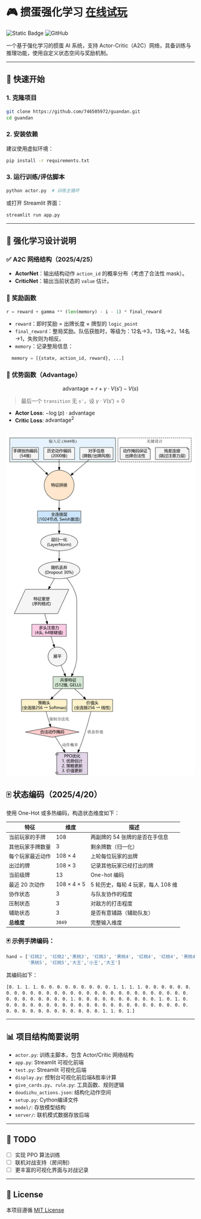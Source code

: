 # 🎮 掼蛋强化学习 [在线试玩](https://guandan.streamlit.app/)

![Static Badge](https://img.shields.io/badge/ver.-1.4.0-E85889)
![GitHub](https://img.shields.io/github/license/746505972/guandan?logo=github)

一个基于强化学习的掼蛋 AI 系统，支持 Actor-Critic（A2C）网络，具备训练与推理功能，使用自定义状态空间与奖励机制。

---

## 🚀 快速开始

### 1. 克隆项目

```bash
git clone https://github.com/746505972/guandan.git
cd guandan
```

### 2. 安装依赖

建议使用虚拟环境：

```bash
pip install -r requirements.txt
```

### 3. 运行训练/评估脚本

```bash
python actor.py  # 训练主循环
```

或打开 Streamlit 界面：

```bash
streamlit run app.py
```

---

## 🧠 强化学习设计说明

### ✅ A2C 网络结构（2025/4/25）

- **ActorNet**：输出结构动作 `action_id` 的概率分布（考虑了合法性 mask）。
- **CriticNet**：输出当前状态的 `value` 估计。

### 🎯 奖励函数

```python
r = reward + gamma ** (len(memory) - i - 1) * final_reward
```

- `reward`：即时奖励 = 出牌长度 × 牌型的 `logic_point`
- `final_reward`：整局奖励。队伍获胜时，等级为：12名→3，13名→2，14名→1，失败则为相反。
- `memory`：记录整局信息：
```python
  memory = [{state, action_id, reward}, ...]
 ```

### 🧮 优势函数（Advantage）

$$
\text{advantage} = r + \gamma \cdot V(s') - V(s)
$$

> 最后一个 `transition` 无 `s'`，设 $\gamma \cdot V(s') = 0$

- **Actor Loss**: $-\log(p) \cdot \text{advantage}$
- **Critic Loss**: $\text{advantage}^2$

![graphviz.png](graphviz.png)
---

## 🀄 状态编码（2025/4/20）

使用 One-Hot 或多热编码，构造状态维度如下：

| 特征             | 维度            | 描述                               |
|------------------|------------------|------------------------------------|
| 当前玩家的手牌     | 108              | 两副牌的 54 张牌的是否在手信息         |
| 其他玩家手牌数量    | 3                | 剩余牌数（归一化）                     |
| 每个玩家最近动作    | 108 × 4          | 上轮每位玩家的出牌                     |
| 出过的牌          | 108 × 3          | 记录其他玩家已经打出的牌                |
| 当前级牌         | 13               | One-hot 编码                         |
| 最近 20 次动作    | 108 × 4 × 5      | 5 轮历史，每轮 4 玩家，每人 108 维       |
| 协作状态         | 3                | 与队友协作的程度                      |
| 压制状态         | 3                | 对敌方的打击程度                      |
| 辅助状态         | 3                | 是否有意铺路（辅助队友）               |
| **总维度**        | `3049`           | 完整输入维度                         |

### 🃏 示例手牌编码：

```python
hand = ['红桃2', '红桃2','黑桃3', '红桃3', '黑桃4', '红桃4', '红桃4', '黑桃4',
        '黑桃5', '红桃5','大王','小王','大王']
```

其编码如下：

```
[0. 1. 1. 1. 0. 0. 0. 0. 0. 0. 0. 0. 0. 1. 1. 1. 1. 0. 0. 0. 0. 0. 0. 0. 0. 0. 0. 0. 0. 0. 0. 0. 0. 0. 0. 0. 0. 0. 0. 0. 0. 0. 0. 0. 0. 0. 0. 0. 0. 0. 0. 0. 0. 0. 1. 0. 0. 0. 0. 0. 0. 0. 0. 0. 0. 1. 0. 1. 0. 0. 0. 0. 0. 0. 0. 0. 0. 0. 0. 0. 0. 0. 0. 0. 0. 0. 0. 0. 0. 0. 0. 0. 0. 0. 0. 0. 0. 0. 0. 0. 0. 0. 0. 0. 1. 1. 0. 1.]
```

---

## 📊 项目结构简要说明

- `actor.py`: 训练主脚本，包含 Actor/Critic 网络结构
- `app.py`: Streamlit 可视化前端
- `test.py`: Streamlit 可视化后端
- `display.py`: 控制台可视化前后端&胜率计算
- `give_cards.py`、`rule.py`: 工具函数、规则逻辑
- `doudizhu_actions.json`: 结构化动作空间
- `setup.py`: Cython编译文件
- `model/`: 存放模型结构
- `server/`: 联机模式数据存放后端


---

## 📌 TODO

- [ ] 实现 PPO 算法训练
- [ ] 联机对战支持（房间制）
- [ ] 更丰富的可视化界面与对战记录

---

## 📄 License

本项目遵循 [MIT License](https://github.com/746505972/guandan/blob/main/LICENSE)
